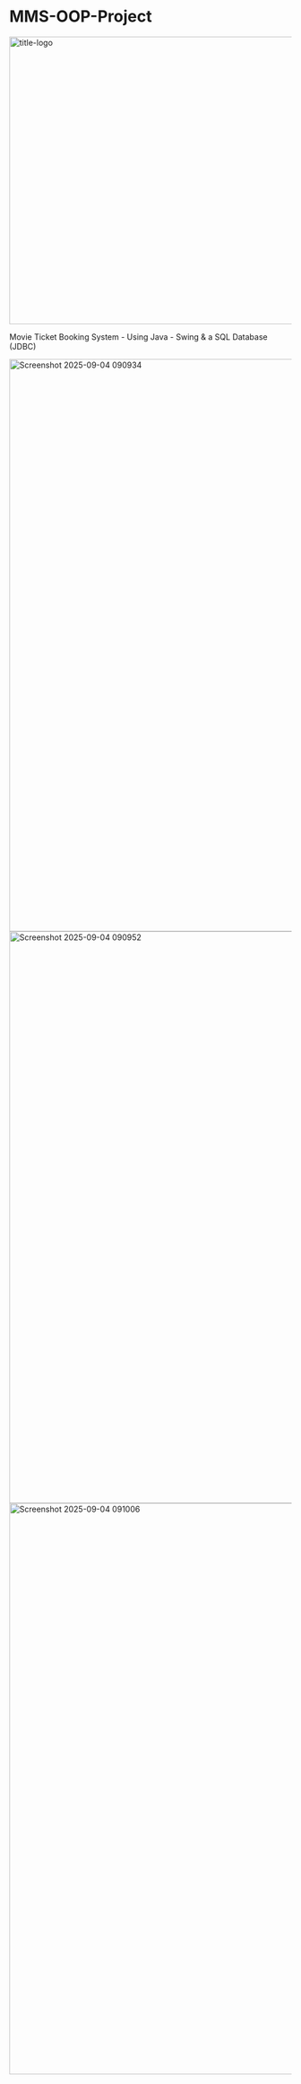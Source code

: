 # MMS-OOP-Project

<img width="512" height="512" alt="title-logo" src="https://github.com/user-attachments/assets/25c26883-a00b-432a-86f4-e0927a3c7a61" />


Movie Ticket Booking System - Using Java - Swing & a SQL Database (JDBC)

<img width="1919" height="1019" alt="Screenshot 2025-09-04 090934" src="https://github.com/user-attachments/assets/418b19fb-4ae1-40af-b58e-05dac0e5cf46" />

<img width="1919" height="1018" alt="Screenshot 2025-09-04 090952" src="https://github.com/user-attachments/assets/d9e738b4-6cdd-4dc9-b56d-1ed0d717fd4a" />

<img width="1919" height="1017" alt="Screenshot 2025-09-04 091006" src="https://github.com/user-attachments/assets/74e46818-4d21-4595-b470-3d0fe3512fa5" />
